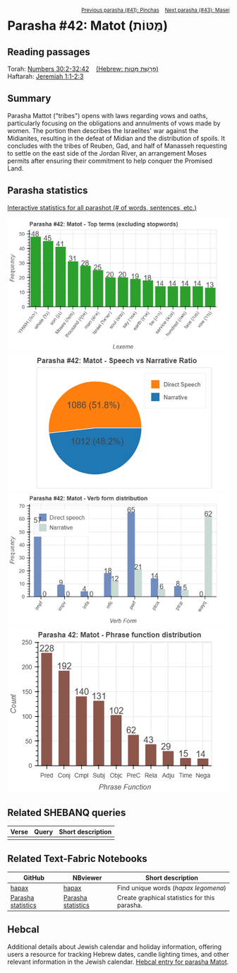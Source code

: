 <span style="float: right;"><sup> <a href="../41%20-%20Pinchas">Previous parasha (#41): Pinchas</a> &nbsp;&nbsp; <a href="../43%20-%20Masei">Next parasha (#43): Masei</a></sup></span>

# Parasha #42: Matot (מַּטּוֹת)

## Reading passages

Torah: <a href="https://www.stepbible.org/?q=version=NASB2020|reference=Num.30:2-32:42&options=HNVUG" target="_blank">Numbers 30:2-32:42</a> &nbsp;&nbsp; <a href="https://tikkun.io/#/p/mattot" target="_blank">(Hebrew: פָּרָשַׁת מַּטּוֹת)</a><br>
Haftarah: 
<a href="https://www.stepbible.org/?q=version=NASB2020|reference=Jer.1:1-2:3&options=HNVUG" target="_blank">Jeremiah 1:1-2:3</a>

## Summary

Parasha Mattot ("tribes") opens with laws regarding vows and oaths, particularly focusing on the obligations and annulments of vows made by women. The portion then describes the Israelites' war against the Midianites, resulting in the defeat of Midian and the distribution of spoils. It concludes with the tribes of Reuben, Gad, and half of Manasseh requesting to settle on the east side of the Jordan River, an arrangement Moses permits after ensuring their commitment to help conquer the Promised Land.

## Parasha statistics

<a href="../../General/metrics_distribution.html" target="_blank">Interactive statistics for all parashot (# of words, sentences, etc.)</a>

<img src="top_terms.png">
<img src="speech_narrative_ratio.png">
<img src="verbform_distribution.png">
<img src="phrase_function_distribution.png">

## Related SHEBANQ queries

Verse | Query | Short description
--- | --- | --- 
||


## Related Text-Fabric Notebooks

GitHub | NBviewer | Short description
---|---|---
<a href="https://github.com/tonyjurg/Parashot/tree/main/WeeklyParasha/42%20-%20Matot/hapax.ipynb" target="_blank">hapax</a> | <a href="https://nbviewer.org/github/tonyjurg/Parashot/blob/main/WeeklyParasha/42%20-%20Matot/hapax.ipynb" target="_blank">hapax</a> | Find unique words (*hapax legomena*)
<a href="https://github.com/tonyjurg/Parashot/tree/main/WeeklyParasha/42%20-%20Matot/parasha_analysis.ipynb" target="_blank">Parasha statistics</a> | <a href="https://nbviewer.org/github/tonyjurg/Parashot/blob/main/WeeklyParasha/42%20-%20Matot/parasha_analysis.ipynb" target="_blank">Parasha statistics</a>| Create graphical statistics for this parasha.

## Hebcal

Additional details about Jewish calendar and holiday information, offering users a resource for tracking Hebrew dates, candle lighting times, and other relevant information in the Jewish calendar. <a href="https://www.hebcal.com/sedrot/matot" target="_blank">Hebcal entry for parasha Matot</a>.
